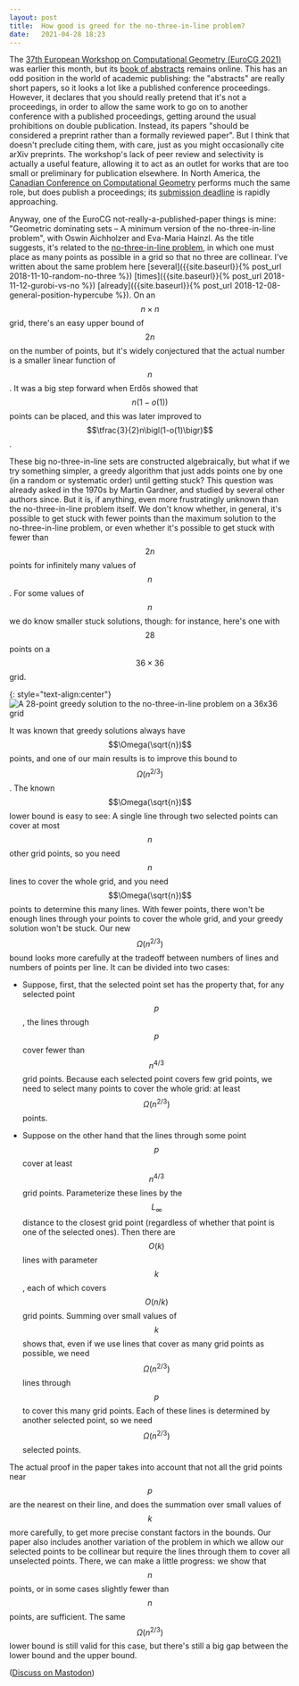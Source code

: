 ```yaml
---
layout: post
title:  How good is greed for the no-three-in-line problem?
date:   2021-04-28 18:23
---
```

The [37th European Workshop on Computational Geometry (EuroCG 2021)](http://eurocg21.spbu.ru/) was earlier this month, but its [book of abstracts](http://eurocg21.spbu.ru/wp-content/uploads/2021/04/proceedings.pdf) remains online. This has an odd position in the world of academic publishing: the "abstracts" are really short papers, so it looks a lot like a published conference proceedings. However, it declares that you should really pretend that it's not a proceedings, in order to allow the same work to go on to another conference with a published proceedings, getting around the usual prohibitions on double publication. Instead, its papers "should be considered a preprint rather than a formally reviewed paper". But I think that doesn't preclude citing them, with care, just as you might occasionally cite arXiv preprints. The workshop's lack of peer review and selectivity is actually a useful feature, allowing it to act as an outlet for works that are too small or preliminary for publication elsewhere. In North America, the [Canadian Conference on Computational Geometry](http://cccg.ca/) performs much the same role, but does publish a proceedings; its [submission deadline](https://projects.cs.dal.ca/cccg2021/the-call-for-papers-is-out/) is rapidly approaching.

Anyway, one of the EuroCG not-really-a-published-paper things is mine: "Geometric dominating sets – A minimum version of the no-three-in-line problem", with Oswin Aichholzer and Eva-Maria Hainzl. As the title suggests, it's related to the [no-three-in-line problem](https://en.wikipedia.org/wiki/No-three-in-line_problem), in which one must place as many points as possible in a grid so that no three are collinear. I've written about the same problem here [several]({{site.baseurl}}{% post_url 2018-11-10-random-no-three %}) [times]({{site.baseurl}}{% post_url 2018-11-12-gurobi-vs-no %}) [already]({{site.baseurl}}{% post_url 2018-12-08-general-position-hypercube %}). On an $$n\times n$$ grid, there's an easy upper bound of $$2n$$ on the number of points, but it's widely conjectured that the actual number is a smaller linear function of $$n$$. It was a big step forward when Erdős showed that $$n\bigl(1-o(1)\bigr)$$ points can be placed, and this was later improved to $$\tfrac{3}{2}n\bigl(1-o(1)\bigr)$$.

These big no-three-in-line sets are constructed algebraically, but what if we try something simpler, a greedy algorithm that just adds points one by one (in a random or systematic order) until getting stuck? This question was already asked in the 1970s by Martin Gardner, and studied by several other authors since. But it is, if anything, even more frustratingly unknown than the no-three-in-line problem itself. We don't know whether, in general, it's possible to get stuck with fewer points than the maximum solution to the no-three-in-line problem, or even whether it's possible to get stuck with fewer than $$2n$$ points for infinitely many values of $$n$$. For some values of $$n$$ we do know smaller stuck solutions, though: for instance, here's one with $$28$$ points on a $$36\times 36$$ grid.

{: style="text-align:center"}
![A 28-point greedy solution to the no-three-in-line problem on a 36x36 grid]({{site.baseurl}}/assets/2021/greedy-no3-36x36.svg)

It was known that greedy solutions always have $$\Omega(\sqrt{n})$$ points, and one of our main results is to improve this bound to $$\Omega(n^{2/3})$$. The known $$\Omega(\sqrt{n})$$ lower bound is easy to see: A single line through two selected points can cover at most $$n$$ other grid points, so you need $$n$$ lines to cover the whole grid, and you need $$\Omega(\sqrt{n})$$ points to determine this many lines. With fewer points, there won't be enough lines through your points to cover the whole grid, and your greedy solution won't be stuck. Our new $$\Omega(n^{2/3})$$ bound looks more carefully at the tradeoff between numbers of lines and numbers of points per line. It can be divided into two cases:

* Suppose, first, that the selected point set has the property that, for any selected point $$p$$, the lines through $$p$$ cover fewer than $$n^{4/3}$$ grid points. Because each selected point covers few grid points, we need to select many points to cover the whole grid: at least $$\Omega(n^{2/3})$$ points.

* Suppose on the other hand that the lines through some point $$p$$ cover at least  $$n^{4/3}$$ grid points. Parameterize these lines by the $$L_\infty$$ distance to the closest grid point (regardless of whether that point is one of the selected ones). Then there are $$O(k)$$ lines with parameter $$k$$, each of which covers $$O(n/k)$$ grid points. Summing over small values of $$k$$ shows that, even if we use lines that cover as many grid points as possible, we need  $$\Omega(n^{2/3})$$ lines through $$p$$ to cover this many grid points. Each of these lines is determined by another selected point, so we need $$\Omega(n^{2/3})$$ selected points.

The actual proof in the paper takes into account that not all the grid points near $$p$$ are the nearest on their line, and does the summation over small values of $$k$$ more carefully, to get more precise constant factors in the bounds. Our paper also includes another variation of the problem in which we allow our selected points to be collinear but require the lines through them to cover all unselected points. There, we can make a little progress: we show that $$n$$ points, or in some cases slightly fewer than $$n$$ points, are sufficient. The same $$\Omega(n^{2/3})$$ lower bound is still valid for this case, but there's still a big gap between the lower bound and the upper bound.

([Discuss on Mastodon](https://mathstodon.xyz/@11011110/106146843522019241))